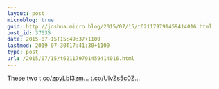 ```yaml
---
layout: post
microblog: true
guid: http://joshua.micro.blog/2015/07/15/t621179791459414016.html
post_id: 37635
date: 2015-07-15T15:49:37+1100
lastmod: 2019-07-30T17:41:30+1100
type: post
url: /2015/07/15/t621179791459414016.html
---
```

These two [t.co/zpyLbI3zm...](http://t.co/zpyLbI3zm6) [t.co/UlvZs5c0Z...](http://t.co/UlvZs5c0Zn)
